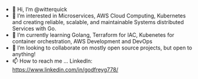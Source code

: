 - 👋 Hi, I’m @witterquick
- 👀 I’m interested in Microservices, AWS Cloud Computing, Kubernetes and creating reliable, scalable, and maintainable Systems distributed Services with Go.
- 🌱 I’m currently learning Golang, Terraform for IAC, Kubenetes for container orchestration, AWS Development and DevOps
- 💞️ I’m looking to collaborate on mostly open source projects, but open to anything!
- 📫 How to reach me ... LinkedIn: https://www.linkedin.com/in/godfreyg778/

<!---
witterquick/witterquick is a ✨ special ✨ repository because its `README.md` (this file) appears on your GitHub profile.
You can click the Preview link to take a look at your changes.
--->

